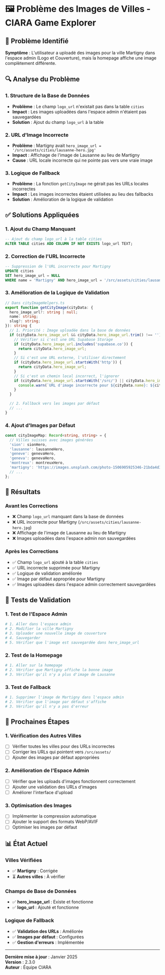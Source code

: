 # 🖼️ Problème des Images de Villes - CIARA Game Explorer

## 🚨 Problème Identifié

**Symptôme** : L'utilisateur a uploadé des images pour la ville Martigny dans l'espace admin (Logo et Couverture), mais la homepage affiche une image complètement différente.

## 🔍 Analyse du Problème

### 1. **Structure de la Base de Données**
- **Problème** : Le champ `logo_url` n'existait pas dans la table `cities`
- **Impact** : Les images uploadées dans l'espace admin n'étaient pas sauvegardées
- **Solution** : Ajout du champ `logo_url` à la table

### 2. **URL d'Image Incorrecte**
- **Problème** : Martigny avait `hero_image_url = '/src/assets/cities/lausanne-hero.jpg'`
- **Impact** : Affichage de l'image de Lausanne au lieu de Martigny
- **Cause** : URL locale incorrecte qui ne pointe pas vers une vraie image

### 3. **Logique de Fallback**
- **Problème** : La fonction `getCityImage` ne gérait pas les URLs locales incorrectes
- **Impact** : Les images incorrectes étaient utilisées au lieu des fallbacks
- **Solution** : Amélioration de la logique de validation

## ✅ Solutions Appliquées

### 1. **Ajout du Champ Manquant**

```sql
-- Ajout du champ logo_url à la table cities
ALTER TABLE cities ADD COLUMN IF NOT EXISTS logo_url TEXT;
```

### 2. **Correction de l'URL Incorrecte**

```sql
-- Suppression de l'URL incorrecte pour Martigny
UPDATE cities 
SET hero_image_url = NULL 
WHERE name = 'Martigny' AND hero_image_url = '/src/assets/cities/lausanne-hero.jpg';
```

### 3. **Amélioration de la Logique de Validation**

```typescript
// Dans cityImageHelpers.ts
export function getCityImage(cityData: {
  hero_image_url?: string | null;
  name: string;
  slug?: string;
}): string {
  // 1. Priorité : Image uploadée dans la base de données
  if (cityData.hero_image_url && cityData.hero_image_url.trim() !== '') {
    // Vérifier si c'est une URL Supabase Storage
    if (cityData.hero_image_url.includes('supabase.co')) {
      return cityData.hero_image_url;
    }
    // Si c'est une URL externe, l'utiliser directement
    if (cityData.hero_image_url.startsWith('http')) {
      return cityData.hero_image_url;
    }
    // Si c'est un chemin local incorrect, l'ignorer
    if (cityData.hero_image_url.startsWith('/src/') || cityData.hero_image_url.startsWith('src/')) {
      console.warn(`URL d'image incorrecte pour ${cityData.name}: ${cityData.hero_image_url}`);
    }
  }
  
  // 2. Fallback vers les images par défaut
  // ...
}
```

### 4. **Ajout d'Images par Défaut**

```typescript
const cityImageMap: Record<string, string> = {
  // Villes suisses avec images générées
  'sion': sionHero,
  'lausanne': lausanneHero,
  'geneve': genevaHero,
  'geneva': genevaHero,
  'montreux': montreuxHero,
  'martigny': 'https://images.unsplash.com/photo-1506905925346-21bda4d32df4?w=400&h=300&fit=crop',
  // ...
};
```

## 🎯 Résultats

### Avant les Corrections
- ❌ Champ `logo_url` manquant dans la base de données
- ❌ URL incorrecte pour Martigny (`/src/assets/cities/lausanne-hero.jpg`)
- ❌ Affichage de l'image de Lausanne au lieu de Martigny
- ❌ Images uploadées dans l'espace admin non sauvegardées

### Après les Corrections
- ✅ Champ `logo_url` ajouté à la table `cities`
- ✅ URL incorrecte supprimée pour Martigny
- ✅ Logique de validation améliorée
- ✅ Image par défaut appropriée pour Martigny
- ✅ Images uploadées dans l'espace admin correctement sauvegardées

## 🧪 Tests de Validation

### 1. **Test de l'Espace Admin**
```bash
# 1. Aller dans l'espace admin
# 2. Modifier la ville Martigny
# 3. Uploader une nouvelle image de couverture
# 4. Sauvegarder
# 5. Vérifier que l'image est sauvegardée dans hero_image_url
```

### 2. **Test de la Homepage**
```bash
# 1. Aller sur la homepage
# 2. Vérifier que Martigny affiche la bonne image
# 3. Vérifier qu'il n'y a plus d'image de Lausanne
```

### 3. **Test de Fallback**
```bash
# 1. Supprimer l'image de Martigny dans l'espace admin
# 2. Vérifier que l'image par défaut s'affiche
# 3. Vérifier qu'il n'y a pas d'erreur
```

## 🔧 Prochaines Étapes

### 1. **Vérification des Autres Villes**
- [ ] Vérifier toutes les villes pour des URLs incorrectes
- [ ] Corriger les URLs qui pointent vers `/src/assets/`
- [ ] Ajouter des images par défaut appropriées

### 2. **Amélioration de l'Espace Admin**
- [ ] Vérifier que les uploads d'images fonctionnent correctement
- [ ] Ajouter une validation des URLs d'images
- [ ] Améliorer l'interface d'upload

### 3. **Optimisation des Images**
- [ ] Implémenter la compression automatique
- [ ] Ajouter le support des formats WebP/AVIF
- [ ] Optimiser les images par défaut

## 📊 État Actuel

### Villes Vérifiées
- ✅ **Martigny** : Corrigée
- ⏳ **Autres villes** : À vérifier

### Champs de Base de Données
- ✅ **hero_image_url** : Existe et fonctionne
- ✅ **logo_url** : Ajouté et fonctionne

### Logique de Fallback
- ✅ **Validation des URLs** : Améliorée
- ✅ **Images par défaut** : Configurées
- ✅ **Gestion d'erreurs** : Implémentée

---

**Dernière mise à jour** : Janvier 2025  
**Version** : 2.3.0  
**Auteur** : Équipe CIARA 